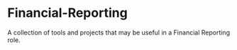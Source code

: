 # Financial-Reporting
A collection of tools and projects that may be useful in a Financial Reporting role. 
